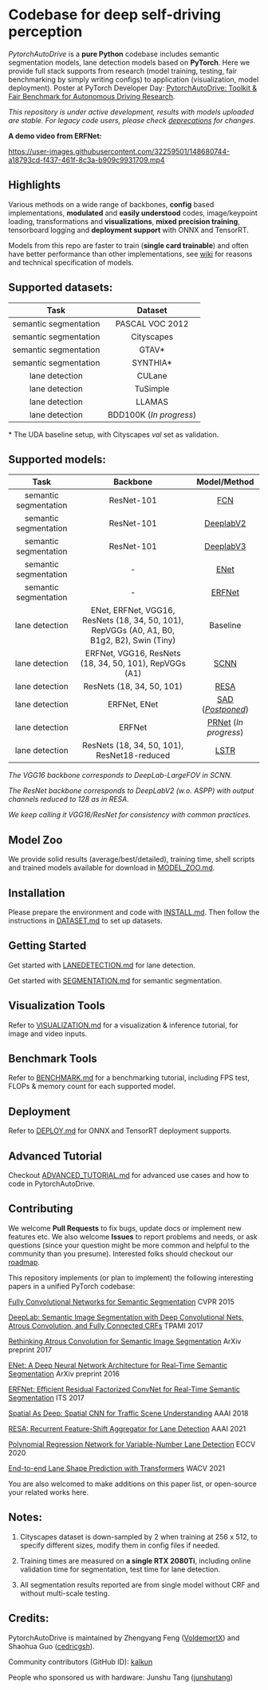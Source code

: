 # Codebase for deep self-driving perception

*PytorchAutoDrive* is a **pure Python** codebase includes semantic segmentation models, lane detection models based on **PyTorch**. Here we provide full stack supports from research (model training, testing, fair benchmarking by simply writing configs) to application (visualization, model deployment). Poster at PyTorch Developer Day: [PytorchAutoDrive: Toolkit & Fair Benchmark for Autonomous Driving Research](https://drive.google.com/file/d/14EgcwPnKvAZJ1aWqBv6W9Msm666Wqi5a/view?usp=sharing).

*This repository is under active development, results with models uploaded are stable. For legacy code users, please check [deprecations](https://github.com/voldemortX/pytorch-auto-drive/issues/14) for changes.*

**A demo video from ERFNet:**

https://user-images.githubusercontent.com/32259501/148680744-a18793cd-f437-461f-8c3a-b909c9931709.mp4

## Highlights

Various methods on a wide range of backbones, **config** based implementations, **modulated** and **easily understood** codes, image/keypoint loading, transformations and **visualizations**, **mixed precision training**, tensorboard logging and **deployment support** with ONNX and TensorRT.

Models from this repo are faster to train (**single card trainable**) and often have better performance than other implementations, see [wiki](https://github.com/voldemortX/pytorch-auto-drive/wiki/Notes) for reasons and technical specification of models.

## Supported datasets: 

| Task | Dataset |
| :---: | :---: |
| semantic segmentation | PASCAL VOC 2012 |
| semantic segmentation | Cityscapes |
| semantic segmentation | GTAV* |
| semantic segmentation | SYNTHIA* |
| lane detection | CULane |
| lane detection | TuSimple |
| lane detection | LLAMAS |
| lane detection | BDD100K (*In progress*) |

\* The UDA baseline setup, with Cityscapes *val* set as validation.

## Supported models:

| Task | Backbone | Model/Method |
| :---: | :---: | :---: |
| semantic segmentation | ResNet-101 | [FCN](https://arxiv.org/abs/1605.06211) |
| semantic segmentation | ResNet-101 | [DeeplabV2](https://arxiv.org/abs/1606.00915) |
| semantic segmentation | ResNet-101 | [DeeplabV3](https://arxiv.org/abs/1706.05587) |
| semantic segmentation | - | [ENet](https://arxiv.org/abs/1606.02147) |
| semantic segmentation | - | [ERFNet](https://ieeexplore.ieee.org/abstract/document/8063438/) |
| lane detection | ENet, ERFNet, VGG16, ResNets (18, 34, 50, 101), RepVGGs (A0, A1, B0, B1g2, B2), Swin (Tiny) | Baseline |
| lane detection | ERFNet, VGG16, ResNets (18, 34, 50, 101), RepVGGs (A1) | [SCNN](https://arxiv.org/abs/1712.06080) |
| lane detection | ResNets (18, 34, 50, 101) | [RESA](https://arxiv.org/abs/2008.13719) |
| lane detection | ERFNet, ENet | [SAD](https://arxiv.org/abs/1908.00821) ([*Postponed*](https://github.com/voldemortX/pytorch-auto-drive/wiki/Notes)) |
| lane detection | ERFNet | [PRNet](http://www.ecva.net/papers/eccv_2020/papers_ECCV/papers/123630698.pdf) (*In progress*) |
| lane detection | ResNets (18, 34, 50, 101), ResNet18-reduced | [LSTR](https://arxiv.org/abs/2011.04233) |

*The VGG16 backbone corresponds to DeepLab-LargeFOV in SCNN.*

*The ResNet backbone corresponds to DeepLabV2 (w.o. ASPP) with output channels reduced to 128 as in RESA.*

*We keep calling it VGG16/ResNet for consistency with common practices.*

## Model Zoo

We provide solid results (average/best/detailed), training time, shell scripts and trained models available for download in [MODEL_ZOO.md](docs/MODEL_ZOO.md).

## Installation

Please prepare the environment and code with [INSTALL.md](docs/INSTALL.md). Then follow the instructions in [DATASET.md](docs/DATASET.md) to set up datasets. 

## Getting Started

Get started with [LANEDETECTION.md](docs/LANEDETECTION.md) for lane detection.

Get started with [SEGMENTATION.md](docs/SEGMENTATION.md) for semantic segmentation.

## Visualization Tools

Refer to [VISUALIZATION.md](docs/VISUALIZATION.md) for a visualization & inference tutorial, for image and video inputs.

## Benchmark Tools

Refer to [BENCHMARK.md](docs/BENCHMARK.md) for a benchmarking tutorial, including FPS test, FLOPs & memory count for each supported model.

## Deployment

Refer to [DEPLOY.md](docs/DEPLOY.md) for ONNX and TensorRT deployment supports.

## Advanced Tutorial

Checkout [ADVANCED_TUTORIAL.md](docs/ADVANCED_TUTORIAL.md) for advanced use cases and how to code in PytorchAutoDrive. 

## Contributing

We welcome **Pull Requests** to fix bugs, update docs or implement new features etc. We also welcome **Issues** to report problems and needs, or ask questions (since your question might be more common and helpful to the community than you presume). Interested folks should checkout our [roadmap](https://github.com/voldemortX/pytorch-auto-drive/issues/4).

This repository implements (or plan to implement) the following interesting papers in a unified PyTorch codebase:

[Fully Convolutional Networks for Semantic Segmentation](https://arxiv.org/abs/1605.06211) CVPR 2015

[DeepLab: Semantic Image Segmentation with Deep Convolutional Nets, Atrous Convolution, and Fully Connected CRFs](https://arxiv.org/abs/1606.00915) TPAMI 2017

[Rethinking Atrous Convolution for Semantic Image Segmentation](https://arxiv.org/abs/1706.05587) ArXiv preprint 2017

[ENet: A Deep Neural Network Architecture for Real-Time Semantic Segmentation](https://arxiv.org/abs/1606.02147) ArXiv preprint 2016 

[ERFNet: Efficient Residual Factorized ConvNet for Real-Time Semantic Segmentation](https://ieeexplore.ieee.org/abstract/document/8063438/) ITS 2017

[Spatial As Deep: Spatial CNN for Traffic Scene Understanding](https://arxiv.org/abs/1712.06080) AAAI 2018

[RESA: Recurrent Feature-Shift Aggregator for Lane Detection](https://arxiv.org/abs/2008.13719) AAAI 2021

[Polynomial Regression Network for Variable-Number Lane Detection](http://www.ecva.net/papers/eccv_2020/papers_ECCV/papers/123630698.pdf) ECCV 2020

[End-to-end Lane Shape Prediction with Transformers](https://arxiv.org/abs/2011.04233) WACV 2021

You are also welcomed to make additions on this paper list, or open-source your related works here.

## Notes:

1. Cityscapes dataset is down-sampled by 2 when training at 256 x 512, to specify different sizes, modify them in config files if needed.

2. Training times are measured on **a single RTX 2080Ti**, including online validation time for segmentation, test time for lane detection.

3. All segmentation results reported are from single model without CRF and without multi-scale testing.

## Credits:

PytorchAutoDrive is maintained by Zhengyang Feng ([VoldemortX](https://github.com/voldemortX)) and Shaohua Guo ([cedricgsh](https://github.com/cedricgsh)).

Community contributors (GitHub ID): [kalkun](https://github.com/kalkun)

People who sponsored us with hardware: Junshu Tang ([junshutang](https://github.com/junshutang))
